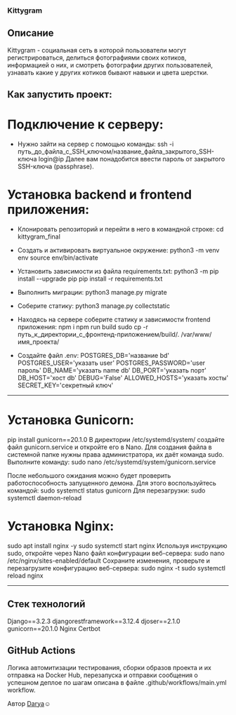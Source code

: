 ### Kittygram

## Описание

Kittygram - социальная сеть в которой пользователи могут регистрироваться, делиться фотографиями своих котиков, информацией о них, и смотреть фотографии других пользователей, узнавать какие у других котиков бывают навыки и цвета шерстки.

## Как запустить проект:

# Подключение к серверу:

* Нужно зайти на сервер с помощью команды:
 ssh -i путь_до_файла_с_SSH_ключом/название_файла_закрытого_SSH-ключа login@ip
Далее вам понадобится ввести пароль от закрытого SSH-ключа (passphrase).

# Установка backend и frontend приложения:

* Клонировать репозиторий и перейти в него в командной строке:
cd kittygram_final

* Cоздать и активировать виртуальное окружение:
python3 -m venv env
source env/bin/activate

* Установить зависимости из файла requirements.txt:
python3 -m pip install --upgrade pip
pip install -r requirements.txt

* Выполнить миграции:
python3 manage.py migrate

* Соберите статику:
python3 manage.py collectstatic

* Находясь на сервере соберите статику  и зависимости frontend приложения:
npm i
npm run build
sudo cp -r путь_к_директории_с_фронтенд-приложением/build/. /var/www/имя_проекта/

* Создайте файл .env:
POSTGRES_DB='название bd'
POSTGRES_USER='указать user'
POSTGRES_PASSWORD='user пароль'
DB_NAME='указать name db'
DB_PORT='указать порт'
DB_HOST='хост db'
DEBUG='False'
ALLOWED_HOSTS='указать хосты'
SECRET_KEY='секретный ключ'
___

# Установка Gunicorn:
pip install gunicorn==20.1.0
В директории /etc/systemd/system/ создайте файл gunicorn.service и откройте его в Nano. Для создания файла в системной папке нужны права администратора, их даёт команда sudo. Выполните команду:
sudo nano /etc/systemd/system/gunicorn.service  

После небольшого ожидания можно будет проверить работоспособность запущенного демона. Для этого воспользуйтесь командой:
sudo systemctl status gunicorn
Для перезагрузки:
sudo systemctl daemon-reload

# Установка Nginx:
sudo apt install nginx -y
sudo systemctl start nginx
Используя инструкцию sudo, откройте через Nano файл конфигурации веб-сервера: 
sudo nano /etc/nginx/sites-enabled/default
Сохраните изменения, проверьте и перезагрузите конфигурацию веб-сервера:
sudo nginx -t
sudo systemctl reload nginx 
___

## Стек технологий

Django==3.2.3
djangorestframework==3.12.4
djoser==2.1.0
gunicorn==20.1.0
Nginx
Certbot

## GitHub Actions

Логика автомитизации тестирования, сборки образов проекта и их отправка на Docker Hub, перезапуска и отправки сообщения о успешном деплое по шагам описана в файле .github/workflows/main.yml workflow.


Автор [Darya](https://github.com/PopkovaDar):relaxed:
